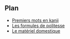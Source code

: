 ## Plan


- [Premiers mots en kanji](#/2)
- [Les formules de politesse](#/3)
- [Le matériel domestique](#/4)
